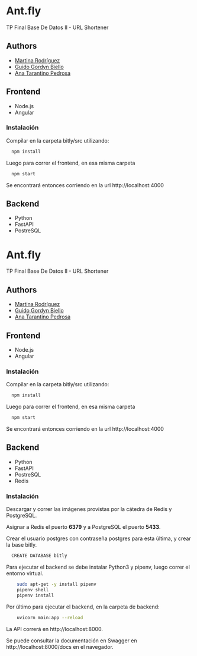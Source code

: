 
# Ant.fly

TP Final Base De Datos II - URL Shortener



## Authors

- [Martina Rodríguez](https://www.github.com/martirodriguez98)
- [Guido Gordyn Biello](https://www.github.com/ggordyn)
- [Ana Tarantino Pedrosa](https://www.github.com/anatarantino)



## Frontend

- Node.js
- Angular

### Instalación 

Compilar en la carpeta bitly/src utilizando:

```bash
  npm install
```

Luego para correr el frontend, en esa misma carpeta

```bash
  npm start
```

Se encontrará entonces corriendo en la url
http://localhost:4000


## Backend

- Python
- FastAPI
- PostreSQL

# Ant.fly

TP Final Base De Datos II - URL Shortener



## Authors

- [Martina Rodríguez](https://www.github.com/martirodriguez98)
- [Guido Gordyn Biello](https://www.github.com/ggordyn)
- [Ana Tarantino Pedrosa](https://www.github.com/anatarantino)



## Frontend

- Node.js
- Angular

### Instalación 

Compilar en la carpeta bitly/src utilizando:

```bash
  npm install
```

Luego para correr el frontend, en esa misma carpeta

```bash
  npm start
```

Se encontrará entonces corriendo en la url
http://localhost:4000


## Backend

- Python
- FastAPI
- PostreSQL
- Redis

### Instalación 

Descargar y correr las imágenes provistas por la cátedra de Redis y PostgreSQL.

Asignar a Redis el puerto **6379** y a PostgreSQL el puerto **5433**.

Crear el usuario postgres con contraseña postgres para esta última, y crear la base bitly.

```bash
  CREATE DATABASE bitly 
```


Para ejecutar el backend se debe instalar Python3 y pipenv, luego correr el entorno virtual.
```bash
    sudo apt-get -y install pipenv
    pipenv shell
    pipenv install
```

Por último para ejecutar el backend, en la carpeta de backend:

```bash
    uvicorn main:app --reload
```

La API correrá en http://localhost:8000.

Se puede consultar la documentación en Swagger en http://localhost:8000/docs en el navegador.



